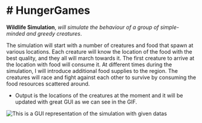 # # HungerGames
**Wildlife Simulation**, _will simulate the behaviour of a group of simple-minded and greedy creatures_. 

The simulation will start with a number of creatures and food that spawn at various locations. Each creature will know the location
of the food with the best quality, and they all will march towards it. The first creature to arrive at the location with
food will consume it. At different times during the simulation, I will introduce additional food supplies to the
region. The creatures will race and fight against each other to survive by consuming the food resources scattered
around.

- Output is the locations of the creatures at the moment and it will be updated with great GUI as we can see in the GIF.

![This is a GUI representation of the simulation with given datas](https://github.com/YagizBasaran/HungerGames/assets/91428580/1e7d26d8-b113-4859-af65-37c91f0063a6)
